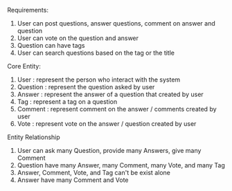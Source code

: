 Requirements:
1. User can post questions, answer questions, comment on answer and question
2. User can vote on the question and answer
3. Question can have tags
4. User can search questions based on the tag or the title

Core Entity:
1. User : represent the person who interact with the system
2. Question : represent the question asked by user
3. Answer : represent the answer of a question that created by user
4. Tag : represent a tag on a question
5. Comment : represent comment on the answer / comments created by user
6. Vote : represent vote on the answer / question created by user

Entity Relationship
1. User can ask many Question, provide many Answers, give many Comment
2. Question have many Answer, many Comment, many Vote, and many Tag
3. Answer, Comment, Vote, and Tag can't be exist alone
4. Answer have many Comment and Vote